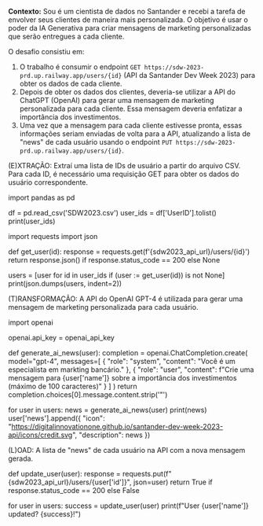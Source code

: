 **Contexto:** Sou é um cientista de dados no Santander e recebi a tarefa de envolver seus clientes de maneira mais personalizada. O objetivo é usar o poder da IA Generativa para criar mensagens de marketing personalizadas que serão entregues a cada cliente.

O desafio consistiu em:

1. O trabalho é consumir o endpoint `GET https://sdw-2023-prd.up.railway.app/users/{id}` (API da Santander Dev Week 2023) para obter os dados de cada cliente.
2. Depois de obter os dados dos clientes, deveria-se utilizar a API do ChatGPT (OpenAI) para gerar uma mensagem de marketing personalizada para cada cliente. Essa mensagem deveria enfatizar a importância dos investimentos.
3. Uma vez que a mensagem para cada cliente estivesse pronta, essas informações seriam enviadas de volta para a API, atualizando a lista de "news" de cada usuário usando o endpoint `PUT https://sdw-2023-prd.up.railway.app/users/{id}`.

(E)XTRAÇÃO: Extraí uma lista de IDs de usuário a partir do arquivo CSV. Para cada ID, é necessário uma requisição GET para obter os dados do usuário correspondente.

import pandas as pd

df = pd.read_csv('SDW2023.csv')
user_ids = df['UserID'].tolist()
print(user_ids)

import requests
import json

def get_user(id):
  response = requests.get(f'{sdw2023_api_url}/users/{id}')
  return response.json() if response.status_code == 200 else None

users = [user for id in user_ids if (user := get_user(id)) is not None]
print(json.dumps(users, indent=2))

(T)RANSFORMAÇÃO: A API do OpenAI GPT-4 é utilizada para gerar uma mensagem de marketing personalizada para cada usuário.

import openai

openai.api_key = openai_api_key

def generate_ai_news(user):
  completion = openai.ChatCompletion.create(
    model="gpt-4",
    messages=[
      {
          "role": "system",
          "content": "Você é um especialista em markting bancário."
      },
      {
          "role": "user",
          "content": f"Crie uma mensagem para {user['name']} sobre a importância dos investimentos (máximo de 100 caracteres)"
      }
    ]
  )
  return completion.choices[0].message.content.strip('\"')

for user in users:
  news = generate_ai_news(user)
  print(news)
  user['news'].append({
      "icon": "https://digitalinnovationone.github.io/santander-dev-week-2023-api/icons/credit.svg",
      "description": news
  })

(L)OAD: A lista de "news" de cada usuário na API com a nova mensagem gerada.

def update_user(user):
  response = requests.put(f"{sdw2023_api_url}/users/{user['id']}", json=user)
  return True if response.status_code == 200 else False

for user in users:
  success = update_user(user)
  print(f"User {user['name']} updated? {success}!")
